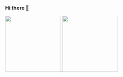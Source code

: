 ### Hi there 👋
<div>
<a href="https://github.com/rfreir3">
<img height="180em" src="https://github-readme-stats.vercel.app/api/top-langs/?username=rfreir3&layout=compact&langs_count=7&theme=midnight-purple"/>
<img height="180em" src="https://github-readme-stats.vercel.app/api?username=rfreir3&show_icons=true&theme=midnight-purple&include_all_commits=true&count_private=true"/>
</div>
          
<!--
**rfreir3/rfreir3** is a ✨ _special_ ✨ repository because its `README.md` (this file) appears on your GitHub profile.

Here are some ideas to get you started:

- 🔭 I’m currently working on ...
- 🌱 I’m currently learning ...
- 👯 I’m looking to collaborate on ...
- 🤔 I’m looking for help with ...
- 💬 Ask me about ...
- 📫 How to reach me: ...
- 😄 Pronouns: ...
- ⚡ Fun fact: ...
-->

